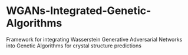 # WGANs-Integrated-Genetic-Algorithms
Framework for integrating Wasserstein Generative Adversarial Networks into Genetic Algorithms for crystal structure predictions
